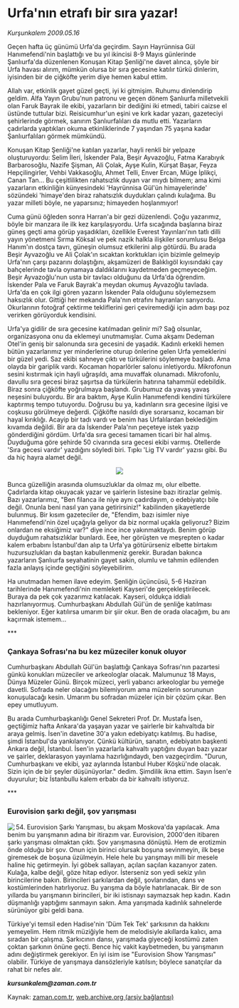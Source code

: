 # Urfa'nın etrafı bir sıra yazar!

*Kurşunkalem 2009.05.16*

<tr><td class="metin" colspan="2" style="padding-top: 20px; padding-left: 5px; padding-right: 10px;">Geçen hafta üç günümü Urfa'da geçirdim. Sayın Hayrünnisa Gül Hanımefendi'nin başlattığı ve bu yıl ikincisi 8-9 Mayıs günlerinde Şanlıurfa'da düzenlenen Konuşan Kitap Şenliği'ne davet alınca, şöyle bir Urfa havası alırım, mümkün olursa bir sıra gecesine katılır türkü dinlerim, iyisinden bir de çiğköfte yerim diye hemen kabul ettim.</td></tr><tr><td class="metin" colspan="2" style="padding-top: 20px; padding-left: 5px; padding-right: 10px;"><p>Allah var, etkinlik gayet güzel geçti, iyi ki gitmişim. Ruhumu dinlendirip geldim. Alfa Yayın Grubu'nun patronu ve geçen dönem Şanlıurfa milletvekili olan Faruk Bayrak ile ekibi, yazarların bir dediğini iki etmedi, tabiri caizse el üstünde tuttular bizi. Reisicumhur'un eşini ve kırk kadar yazarı, gazeteciyi şehirlerinde görmek, sanırım Şanlıurfalıları da mutlu etti. Yazarların çadırlarda yaptıkları okuma etkinliklerinde 7 yaşından 75 yaşına kadar Şanlıurfalıları görmek mümkündü.
<p>Konuşan Kitap Şenliği'ne katılan yazarlar, hayli renkli bir yelpaze oluşturuyordu: Selim İleri, İskender Pala, Beşir Ayvazoğlu, Fatma Karabıyık Barbarosoğlu, Nazife Şişman, Ali Çolak, Ayşe Kulin, Kürşat Başar, Feyza Hepçilingirler, Vehbi Vakkasoğlu, Ahmet Telli, Enver Ercan, Müge İplikçi, Canan Tan... Bu çeşitlilikten rahatsızlık duyan var mıydı bilmem; ama kimi yazarların etkinliğin künyesindeki 'Hayrünnisa Gül'ün himayelerinde' sözündeki 'himaye'den biraz rahatsızlık duydukları çalındı kulağıma. Bu yazar milleti böyle, ne yaparsınız; himayeden hoşlanmıyor!
<p>Cuma günü öğleden sonra Harran'a bir gezi düzenlendi. Çoğu yazarımız, böyle bir manzara ile ilk kez karşılaşıyordu. Urfa sıcağında başlarına biraz güneş geçti ama görüp yaşadıkları, özellikle Everest Yayınları'nın tatlı dilli yayın yönetmeni Sırma Köksal ve pek nazik halkla ilişkiler sorumlusu Belga Hanım'ın dostça tavrı, güneşin olumsuz etkilerini alıp götürdü. Bu arada Beşir Ayvazoğlu ve Ali Çolak'ın sıcaktan korktukları için bizimle gelmeyip Urfa'nın çarşı pazarını dolaştığını, akşamüzeri de Balıklıgöl kıyısındaki çay bahçelerinde tavla oynamaya daldıklarını kaydetmeden geçmeyeceğim. Beşir Ayvazoğlu'nun usta bir tavlacı olduğunu da Urfa'da öğrendim. İskender Pala ve Faruk Bayrak'a meydan okumuş Ayvazoğlu tavlada. Urfa'da en çok ilgi gören yazarın İskender Pala olduğunu söylemezsem haksızlık olur. Gittiği her mekanda Pala'nın etrafını hayranları sarıyordu. Okurlarının fotoğraf çektirme tekliflerini geri çeviremediği için adım başı poz verirken görüyorduk kendisini. 
<p>Urfa'ya gidilir de sıra gecesine katılmadan gelinir mi? Sağ olsunlar, organizasyona onu da eklemeyi unutmamışlar. Cuma akşamı Dedeman Otel'in geniş bir salonunda sıra gecesini de yaşadık. Kadınlı erkekli hemen bütün yazarlarımız yer minderlerine oturup önlerine gelen Urfa yemeklerini bir güzel yedi. Saz ekibi sahneye çıktı ve türkülerini söylemeye başladı. Ama olayda bir gariplik vardı. Kocaman hoparlörler salonu inletiyordu. Mikrofonun sesini kıstırmak için hayli uğraşıldı, ama muvaffak olunamadı. Mikrofonlu, davullu sıra gecesi biraz şaşırtsa da türkülerin hatırına tahammül edebildik. Biraz sonra çiğköfte yoğrulmaya başlandı. Grubumuz da yavaş yavaş neşesini buluyordu. Bir ara baktım, Ayşe Kulin Hanımefendi kendini türkülere kaptırmış tempo tutuyordu. Doğrusu bu ya, kadınların sıra gecesine ilgisi ve coşkusu görülmeye değerdi. Çiğköfte nasıldı diye sorarsanız, kocaman bir hayal kırıklığı. Acayip bir tadı vardı ve benim has Urfalılardan beklediğim kıvamda değildi. Bir ara da İskender Pala'nın peçeteye istek yazıp gönderdiğini gördüm. Urfa'da sıra gecesi tamamen ticari bir hal almış. Duyduğuma göre şehirde 50 civarında sıra gecesi ekibi varmış. Otellerde 'Sıra gecesi vardır' yazdığını söyledi biri. Tıpkı 'Lig TV vardır' yazısı gibi. Bu da hiç hayra alamet değil.
<p><p align="center"><img src="http://web.archive.org/web/20090602130436im_/http://medya.zaman.com.tr/2009/05/16/kalem01.jpg"/>
<p>Bunca güzelliğin arasında olumsuzluklar da olmaz mı, olur elbette. Çadırlarda kitap okuyacak yazar ve şairlerin listesine bazı itirazlar gelmiş. Bazı yazarlarımız, "Ben filanca ile niye aynı çadırdayım, o edebiyatçı bile değil. Onunla beni nasıl yan yana getirirsiniz!" kabilinden şikayetlerde bulunmuş. Bir kısım gazeteciler de, "Efendim, bazı isimler niye Hanımefendi'nin özel uçağıyla geliyor da biz normal uçakla geliyoruz? Bizim onlardan ne eksiğimiz var?" diye ince ince yakınmaktaydı. Benim görüp duyduğum rahatsızlıklar bunlardı. Eee, her görüşten ve meşrepten o kadar kalem erbabını İstanbul'dan alıp ta Urfa'ya götürürseniz elbette birtakım huzursuzlukları da baştan kabullenmeniz gerekir. Buradan bakınca yazarların Şanlıurfa seyahatinin gayet sakin, olumlu ve tahmin edilenden fazla anlayış içinde geçtiğini söyleyebilirim.
<p>Ha unutmadan hemen ilave edeyim. Şenliğin üçüncüsü, 5-6 Haziran tarihlerinde Hanımefendi'nin memleketi Kayseri'de gerçekleştirilecek. Buraya da pek çok yazarımız katılacak. Kayseri, oldukça iddialı hazırlanıyormuş. Cumhurbaşkanı Abdullah Gül'ün de şenliğe katılması bekleniyor. Eğer katılırsa umarım bir şiir okur. Ben de orada olacağım, bu anı kaçırmak istemem...
<p>***
<p><h3>Çankaya Sofrası'na bu kez müzeciler konuk oluyor</h3>
<p>Cumhurbaşkanı Abdullah Gül'ün başlattığı Çankaya Sofrası'nın pazartesi günkü konukları müzeciler ve arkeologlar olacak. Malumunuz 18 Mayıs, Dünya Müzeler Günü. Birçok müzeci, yerli yabancı arkeologlar bu yemeğe davetli. Sofrada neler olacağını bilemiyorum ama müzelerin sorununun konuşulacağı kesin. Umarım bu sofradan müzeler için bir çözüm çıkar. Ben epey umutluyum.
<p>Bu arada Cumhurbaşkanlığı Genel Sekreteri Prof. Dr. Mustafa İsen, geçtiğimiz hafta Ankara'da yaşayan yazar ve şairlerle bir kahvaltıda bir araya gelmiş. İsen'in davetine 30'a yakın edebiyatçı katılmış. Bu hadise, şimdi İstanbul'da yankılanıyor. Çünkü kültürün, sanatın, edebiyatın başkenti Ankara değil, İstanbul. İsen'in yazarlarla kahvaltı yaptığını duyan bazı yazar ve şairler, deklarasyon yayınlama hazırlığındaydı, ben vazgeçirdim. "Durun, Cumhurbaşkanı ve ekibi, yaz aylarında İstanbul Huber Köşkü'nde olacak. Sizin için de bir şeyler düşünüyorlar." dedim. Şimdilik ikna ettim. Sayın İsen'e duyurulur; biz İstanbullu kalem erbabı da bir kahvaltı istiyoruz.
<p>***
<p><h3>Eurovision şarkı değil, şov yarışması</h3>
<p><img align="left" src="http://web.archive.org/web/20090602130436im_/http://medya.zaman.com.tr/2009/05/16/kalem02.jpg"/> 54. Eurovision Şarkı Yarışması, bu akşam Moskova'da yapılacak. Ama benim bu yarışmanın adına bir itirazım var. Eurovision, 2000'den itibaren şarkı yarışması olmaktan çıktı. Şov yarışmasına dönüştü. Hem de erotizmin önde olduğu bir şov. Onun için birinci olursak boşuna sevinmeyin, ilk beşe giremesek de boşuna üzülmeyin. Hele hele bu yarışmayı milli bir mesele haline hiç getirmeyin. İyi göbek sallayan, açılan saçılan kazanıyor zaten. Kulağa, kalbe değil, göze hitap ediyor. İsterseniz son yedi sekiz yılın birincilerine bakın. Birincileri şarkılardan değil, şovlarından, dans ve kostümlerinden hatırlıyoruz. Bu yarışma da böyle hatırlanacak. Bir de son yıllarda bu yarışmanın birincileri, bir iki istisnayı saymazsak hep kadın. Kadın düşmanlığı yaptığımı sanmayın sakın. Ama yarışmada kadınlık sahnelerde sürünüyor gibi geldi bana.
<p>Türkiye'yi temsil eden Hadise'nin 'Düm Tek Tek' şarkısının da hakkını yemeyelim. Hem ritmik müziğiyle hem de melodisiyle akıllarda kalıcı, ama sıradan bir çalışma. Şarkıcının dansı, yarışmada giyeceği kostümü zaten çoktan şarkının önüne geçti. Bence hiç vakit kaybetmeden, bu yarışmanın adını değiştirmek gerekiyor. En iyi isim ise "Eurovision Show Yarışması" olabilir. Türkiye de yarışmaya dansözleriyle katılsın; böylece sanatçılar da rahat bir nefes alır.
<p><i><b>kursunkalem@zaman.com.tr</b></i><br/></p></p></p></p></p></p></p></p></p></p></p></p></p></p></p></p></p></td></tr>

Kaynak: [zaman.com.tr](http://zaman.com.tr/yazar.do?yazino=848333), [web.archive.org (arşiv bağlantısı)](http://web.archive.org/web/20090602130436/http://www.zaman.com.tr:80/yazar.do?yazino=848333)
